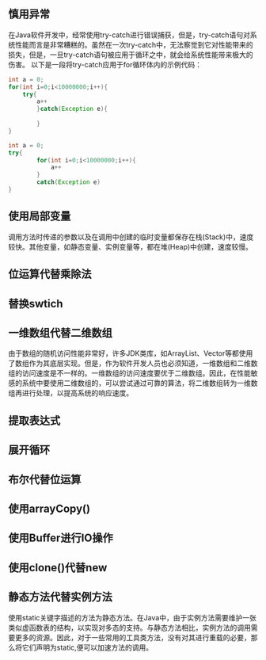 ## 慎用异常

在Java软件开发中，经常使用try-catch进行错误捕获，但是，try-catch语句对系统性能而言是非常糟糕的。虽然在一次try-catch中，无法察觉到它对性能带来的损失，但是，一旦try-catch语句被应用于循环之中，就会给系统性能带来极大的伤害。
以下是一段将try-catch应用于for循环体内的示例代码：

```java
int a = 0;
for(int i=0;i<10000000;i++){
    try{
        a++
        }catch(Exception e){
        
        }
}
```

```java
int a = 0;
try{
        for(int i=0;i<10000000;i++){
            a++
        }
        catch(Exception e)
}

```


## 使用局部变量

调用方法时传递的参数以及在调用中创建的临时变量都保存在栈(Stack)中，速度较快。其他变量，如静态变量、实例变量等，都在堆(Heap)中创建，速度较慢。

## 位运算代替乘除法

## 替换swtich

## 一维数组代替二维数组

由于数组的随机访问性能非常好，许多JDK类库，如ArrayList、Vector等都使用了数组作为其底层实现。但是，作为软件开发人员也必须知道，一维数组和二维数组的访问速度是不一样的。一维数组的访问速度要优于二维数组。因此，在性能敏感的系统中要使用二维数组的，可以尝试通过可靠的算法，将二维数组转为一维数组再进行处理，以提高系统的响应速度。

## 提取表达式

## 展开循环

## 布尔代替位运算

## 使用arrayCopy()

## 使用Buffer进行IO操作

## 使用clone()代替new

## 静态方法代替实例方法

使用static关键字描述的方法为静态方法。在Java中，由于实例方法需要维护一张类似虚函数表的结构，以实现对多态的支持。与静态方法相比，实例方法的调用需要更多的资源。因此，对于一些常用的工具类方法，没有对其进行重载的必要，那么将它们声明为static,便可以加速方法的调用。